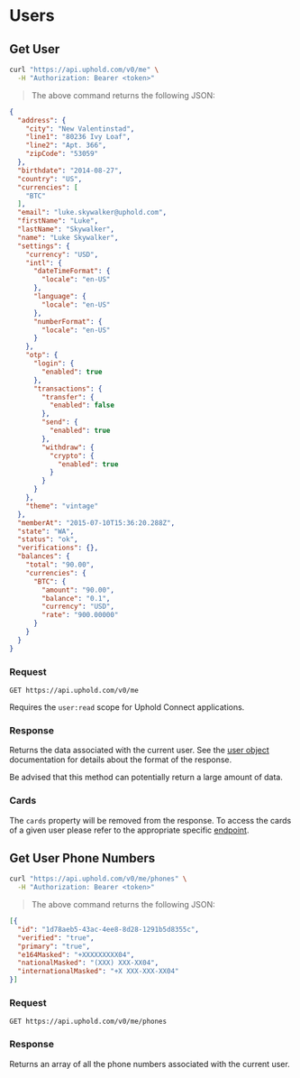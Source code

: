 # Users

## Get User

```bash
curl "https://api.uphold.com/v0/me" \
  -H "Authorization: Bearer <token>"
```

> The above command returns the following JSON:

```json
{
  "address": {
    "city": "New Valentinstad",
    "line1": "80236 Ivy Loaf",
    "line2": "Apt. 366",
    "zipCode": "53059"
  },
  "birthdate": "2014-08-27",
  "country": "US",
  "currencies": [
    "BTC"
  ],
  "email": "luke.skywalker@uphold.com",
  "firstName": "Luke",
  "lastName": "Skywalker",
  "name": "Luke Skywalker",
  "settings": {
    "currency": "USD",
    "intl": {
      "dateTimeFormat": {
        "locale": "en-US"
      },
      "language": {
        "locale": "en-US"
      },
      "numberFormat": {
        "locale": "en-US"
      }
    },
    "otp": {
      "login": {
        "enabled": true
      },
      "transactions": {
        "transfer": {
          "enabled": false
        },
        "send": {
          "enabled": true
        },
        "withdraw": {
          "crypto": {
            "enabled": true
          }
        }
      }
    },
    "theme": "vintage"
  },
  "memberAt": "2015-07-10T15:36:20.288Z",
  "state": "WA",
  "status": "ok",
  "verifications": {},
  "balances": {
    "total": "90.00",
    "currencies": {
      "BTC": {
        "amount": "90.00",
        "balance": "0.1",
        "currency": "USD",
        "rate": "900.00000"
      }
    }
  }
}
```

### Request

`GET https://api.uphold.com/v0/me`

<aside class="notice">
  Requires the <code>user:read</code> scope for Uphold Connect applications.
</aside>

### Response

Returns the data associated with the current user.
See the [user object](#user-object) documentation for details about the format of the response.

<aside class="notice">
  Be advised that this method can potentially return a large amount of data.
</aside>

### Cards

The `cards` property will be removed from the response.
To access the cards of a given user please refer to the appropriate specific [endpoint](#list-cards).

## Get User Phone Numbers

```bash
curl "https://api.uphold.com/v0/me/phones" \
  -H "Authorization: Bearer <token>"
```

> The above command returns the following JSON:

```json
[{
  "id": "1d78aeb5-43ac-4ee8-8d28-1291b5d8355c",
  "verified": "true",
  "primary": "true",
  "e164Masked": "+XXXXXXXXX04",
  "nationalMasked": "(XXX) XXX-XX04",
  "internationalMasked": "+X XXX-XXX-XX04"
}]
```

### Request

`GET https://api.uphold.com/v0/me/phones`

### Response

Returns an array of all the phone numbers associated with the current user.
